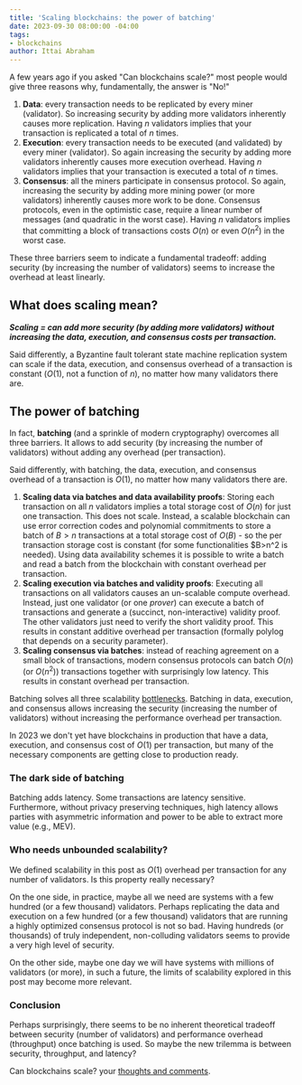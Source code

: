 ```yaml
---
title: 'Scaling blockchains: the power of batching'
date: 2023-09-30 08:00:00 -04:00
tags:
- blockchains
author: Ittai Abraham
---
```


A few years ago if you asked "Can blockchains scale?" most people would give three reasons why, fundamentally, the answer is "No!"

1. **Data**: every transaction needs to be replicated by every miner (validator). So increasing security by adding more validators inherently causes more replication. Having $n$ validators implies that your transaction is replicated a total of $n$ times.
2. **Execution**: every transaction needs to be executed (and validated) by every miner (validator). So again increasing the security by adding more validators inherently causes more execution overhead. Having $n$ validators implies that your transaction is executed a total of $n$ times.
3. **Consensus**: all the miners participate in consensus protocol. So again, increasing the security by adding more mining power (or more validators) inherently causes more work to be done. Consensus protocols, even in the optimistic case, require a linear number of messages (and quadratic in the worst case). Having $n$ validators implies that committing a block of transactions costs $O(n)$ or even $O(n^2)$ in the worst case.

These three barriers seem to indicate a fundamental tradeoff: adding security (by increasing the number of validators) seems to increase the overhead at least linearly. 



## What does scaling mean?

***Scaling = can add more security (by adding more validators) without increasing the data, execution, and consensus costs per transaction.***

Said differently, a Byzantine fault tolerant state machine replication system can scale if the data, execution, and consensus overhead of a transaction is constant ($O(1)$, not a function of $n$), no matter how many validators there are.

## The power of batching

In fact, **batching** (and a sprinkle of modern cryptography) overcomes all three barriers. It allows to add security (by increasing the number of validators) without adding any overhead (per transaction).

Said differently, with batching, the data, execution, and consensus overhead of a transaction is $O(1)$, no matter how many validators there are.


1. **Scaling data via batches and data availability proofs**: Storing each transaction on all $n$ validators implies a total storage cost of $O(n)$ for just one transaction. This does not scale. Instead, a scalable blockchain can use error correction codes and polynomial commitments to store a batch of $B>n$ transactions at a total storage cost of $O(B)$ - so the per transaction storage cost is constant (for some functionalities $B>n^2 is needed). Using data availability schemes it is possible to write a batch and read a batch from the blockchain with constant overhead per transaction.
2. **Scaling execution via batches and validity proofs**: Executing all transactions on all validators causes an un-scalable compute overhead. Instead, just one validator (or one *prover*) can execute a batch of transactions and generate a (succinct, non-interactive) validity proof. The other validators just need to verify the short validity proof. This results in constant additive overhead per transaction (formally polylog that depends on a security parameter).
3. **Scaling consensus via batches**: instead of reaching agreement on a small block of transactions, modern consensus protocols can batch $O(n)$ (or $O(n^2)$) transactions together with surprisingly low latency. This results in constant overhead per transaction.


Batching solves all three scalability [bottlenecks](https://decentralizedthoughts.github.io/2019-12-06-dce-the-three-scalability-bottlenecks-of-state-machine-replication/). Batching in data, execution, and consensus allows increasing the security (increasing the number of validators) without increasing the performance overhead per transaction.

In 2023 we don't yet have blockchains in production that have a data, execution, and consensus cost of $O(1)$ per transaction, but many of the necessary components are getting close to production ready.

### The dark side of batching

Batching adds latency. Some transactions are latency sensitive. Furthermore, without privacy preserving techniques, high latency allows parties with asymmetric information and power to be able to extract more value (e.g., MEV).

### Who needs unbounded scalability?

We defined scalability in this post as $O(1)$ overhead per transaction for any number of validators. Is this property really necessary? 

On the one side, in practice, maybe all we need are systems with a few hundred (or a few thousand) validators. Perhaps replicating the data and execution on a few hundred (or a few thousand) validators that are running a highly optimized consensus protocol is not so bad. Having hundreds (or thousands) of truly  independent, non-colluding validators seems to provide a very high level of security.

On the other side, maybe one day we will have systems with millions of validators (or more), in such a future, the limits of scalability explored in this post may become more relevant. 

### Conclusion

Perhaps surprisingly, there seems to be no inherent theoretical tradeoff between security (number of validators) and performance overhead (throughput) once batching is used. So maybe the new trilemma is between security, throughput, and latency?

Can blockchains scale? your [thoughts and comments]().